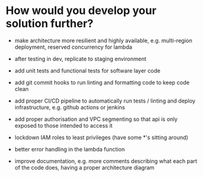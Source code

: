 # How would you develop your solution further?

- make architecture more resilient and highly available, e.g. multi-region deployment, reserved concurrency for lambda
- after testing in dev, replicate to staging environment

- add unit tests and functional tests for software layer code
- add git commit hooks to run linting and formatting code to keep code clean
- add proper CI/CD pipeline to automatically run tests / linting and deploy infrastructure, e.g. github actions or jenkins

- add proper authorisation and VPC segmenting so that api is only exposed to those intended to access it
- lockdown IAM roles to least privileges (have some \*'s sitting around)
- better error handling in the lambda function

- improve documentation, e.g. more comments describing what each part of the code does, having a proper architecture diagram
